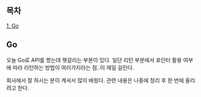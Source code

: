 ## 목차
[1. Go](#go)   

## Go
오늘 Go로 API를 짰는데 헷갈리는 부분이 있다. 일단 리턴 부분에서 포인터 활용 여부에 따라 리턴하는 방법이 여러가지라는 점..이 제일 걸린다.

회사에서 잘 하시는 분이 계셔서 많이 배웠다. 관련 내용은 나중에 정리 후 한 번에 올리려고 한다.